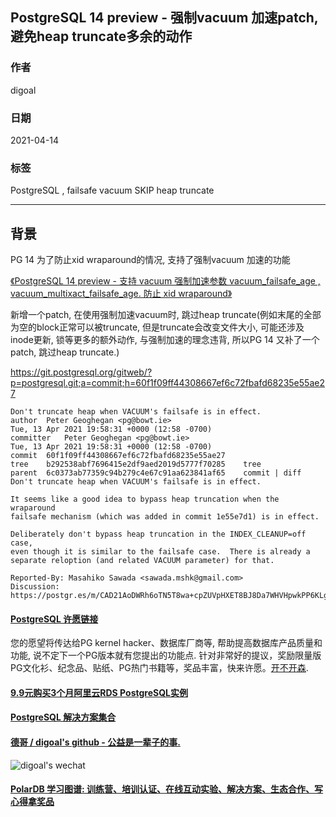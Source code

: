 ## PostgreSQL 14 preview - 强制vacuum 加速patch, 避免heap truncate多余的动作  
    
### 作者    
digoal    
    
### 日期    
2021-04-14     
    
### 标签    
PostgreSQL , failsafe vacuum SKIP heap truncate     
    
----    
    
## 背景    
PG 14 为了防止xid wraparound的情况, 支持了强制vacuum 加速的功能  
    
[《PostgreSQL 14 preview - 支持 vacuum 强制加速参数 vacuum_failsafe_age , vacuum_multixact_failsafe_age.  防止 xid wraparound》](../202104/20210408_03.md)    
    
新增一个patch, 在使用强制加速vacuum时, 跳过heap truncate(例如末尾的全部为空的block正常可以被truncate, 但是truncate会改变文件大小, 可能还涉及inode更新, 锁等更多的额外动作, 与强制加速的理念违背, 所以PG 14 又补了一个patch, 跳过heap truncate.)  
  
https://git.postgresql.org/gitweb/?p=postgresql.git;a=commit;h=60f1f09ff44308667ef6c72fbafd68235e55ae27    
    
```    
Don't truncate heap when VACUUM's failsafe is in effect.  
author	Peter Geoghegan <pg@bowt.ie>	  
Tue, 13 Apr 2021 19:58:31 +0000 (12:58 -0700)  
committer	Peter Geoghegan <pg@bowt.ie>	  
Tue, 13 Apr 2021 19:58:31 +0000 (12:58 -0700)  
commit	60f1f09ff44308667ef6c72fbafd68235e55ae27  
tree	b292538abf7696415e2df9aed2019d5777f70285	tree  
parent	6c0373ab77359c94b279c4e67c91aa623841af65	commit | diff  
Don't truncate heap when VACUUM's failsafe is in effect.  
  
It seems like a good idea to bypass heap truncation when the wraparound  
failsafe mechanism (which was added in commit 1e55e7d1) is in effect.  
  
Deliberately don't bypass heap truncation in the INDEX_CLEANUP=off case,  
even though it is similar to the failsafe case.  There is already a  
separate reloption (and related VACUUM parameter) for that.  
  
Reported-By: Masahiko Sawada <sawada.mshk@gmail.com>  
Discussion: https://postgr.es/m/CAD21AoDWRh6oTN5T8wa+cpZUVpHXET8BJ8Da7WHVHpwkPP6KLg@mail.gmail.com  
```    
    
    
  
#### [PostgreSQL 许愿链接](https://github.com/digoal/blog/issues/76 "269ac3d1c492e938c0191101c7238216")
您的愿望将传达给PG kernel hacker、数据库厂商等, 帮助提高数据库产品质量和功能, 说不定下一个PG版本就有您提出的功能点. 针对非常好的提议，奖励限量版PG文化衫、纪念品、贴纸、PG热门书籍等，奖品丰富，快来许愿。[开不开森](https://github.com/digoal/blog/issues/76 "269ac3d1c492e938c0191101c7238216").  
  
  
#### [9.9元购买3个月阿里云RDS PostgreSQL实例](https://www.aliyun.com/database/postgresqlactivity "57258f76c37864c6e6d23383d05714ea")
  
  
#### [PostgreSQL 解决方案集合](https://yq.aliyun.com/topic/118 "40cff096e9ed7122c512b35d8561d9c8")
  
  
#### [德哥 / digoal's github - 公益是一辈子的事.](https://github.com/digoal/blog/blob/master/README.md "22709685feb7cab07d30f30387f0a9ae")
  
  
![digoal's wechat](../pic/digoal_weixin.jpg "f7ad92eeba24523fd47a6e1a0e691b59")
  
  
#### [PolarDB 学习图谱: 训练营、培训认证、在线互动实验、解决方案、生态合作、写心得拿奖品](https://www.aliyun.com/database/openpolardb/activity "8642f60e04ed0c814bf9cb9677976bd4")
  
